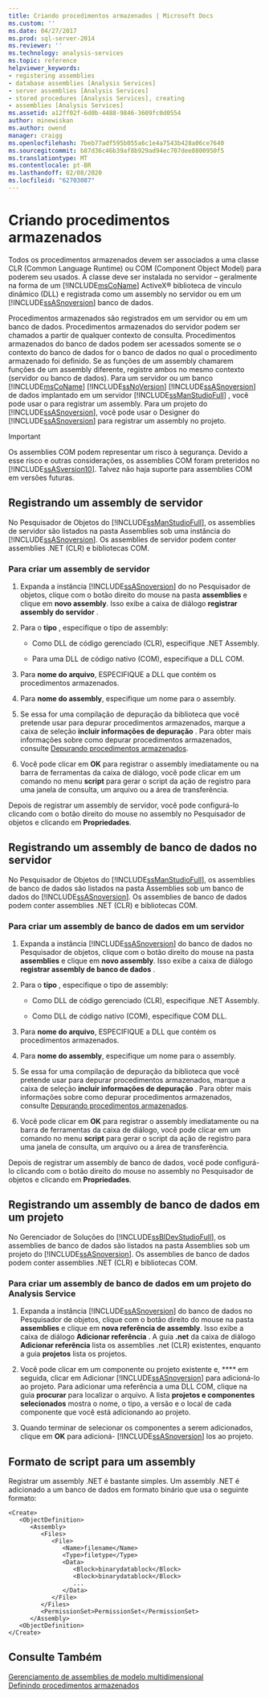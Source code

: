 ```yaml
---
title: Criando procedimentos armazenados | Microsoft Docs
ms.custom: ''
ms.date: 04/27/2017
ms.prod: sql-server-2014
ms.reviewer: ''
ms.technology: analysis-services
ms.topic: reference
helpviewer_keywords:
- registering assemblies
- database assemblies [Analysis Services]
- server assemblies [Analysis Services]
- stored procedures [Analysis Services], creating
- assemblies [Analysis Services]
ms.assetid: a12ff02f-6d0b-4488-9846-3609fc0d0554
author: minewiskan
ms.author: owend
manager: craigg
ms.openlocfilehash: 7beb77adf595b055a6c1e4a7543b428a06ce7640
ms.sourcegitcommit: b87d36c46b39af8b929ad94ec707dee8800950f5
ms.translationtype: MT
ms.contentlocale: pt-BR
ms.lasthandoff: 02/08/2020
ms.locfileid: "62703087"
---
```

# <a name="creating-stored-procedures"></a>Criando procedimentos armazenados
  Todos os procedimentos armazenados devem ser associados a uma classe CLR (Common Language Runtime) ou COM (Component Object Model) para poderem seu usados. A classe deve ser instalada no servidor – geralmente na forma de um [!INCLUDE[msCoName](../../includes/msconame-md.md)] ActiveX® biblioteca de vínculo dinâmico (DLL) e registrada como um assembly no servidor ou em um [!INCLUDE[ssASnoversion](../../includes/ssasnoversion-md.md)] banco de dados.  
  
 Procedimentos armazenados são registrados em um servidor ou em um banco de dados. Procedimentos armazenados do servidor podem ser chamados a partir de qualquer contexto de consulta. Procedimentos armazenados do banco de dados podem ser acessados somente se o contexto do banco de dados for o banco de dados no qual o procedimento armazenado foi definido. Se as funções de um assembly chamarem funções de um assembly diferente, registre ambos no mesmo contexto (servidor ou banco de dados). Para um servidor ou um banco [!INCLUDE[msCoName](../../includes/msconame-md.md)] [!INCLUDE[ssNoVersion](../../includes/ssnoversion-md.md)] [!INCLUDE[ssASnoversion](../../includes/ssasnoversion-md.md)] de dados implantado em um servidor [!INCLUDE[ssManStudioFull](../../includes/ssmanstudiofull-md.md)] , você pode usar o para registrar um assembly. Para um projeto do [!INCLUDE[ssASnoversion](../../includes/ssasnoversion-md.md)], você pode usar o Designer do [!INCLUDE[ssASnoversion](../../includes/ssasnoversion-md.md)] para registrar um assembly no projeto.  
  
> [!IMPORTANT]  
>  Os assemblies COM podem representar um risco à segurança. Devido a esse risco e outras considerações, os assemblies COM foram preteridos no [!INCLUDE[ssASversion10](../../includes/ssasversion10-md.md)]. Talvez não haja suporte para assemblies COM em versões futuras.  
  
## <a name="registering-a-server-assembly"></a>Registrando um assembly de servidor  
 No Pesquisador de Objetos do [!INCLUDE[ssManStudioFull](../../includes/ssmanstudiofull-md.md)], os assemblies de servidor são listados na pasta Assemblies sob uma instância do [!INCLUDE[ssASnoversion](../../includes/ssasnoversion-md.md)]. Os assemblies de servidor podem conter assemblies .NET (CLR) e bibliotecas COM.  
  
### <a name="to-create-a-server-assembly"></a>Para criar um assembly de servidor  
  
1.  Expanda a instância [!INCLUDE[ssASnoversion](../../includes/ssasnoversion-md.md)] do no Pesquisador de objetos, clique com o botão direito do mouse na pasta **assemblies** e clique em **novo assembly**. Isso exibe a caixa de diálogo **registrar assembly do servidor** .  
  
2.  Para o **tipo** , especifique o tipo de assembly:  
  
    -   Como DLL de código gerenciado (CLR), especifique .NET Assembly.  
  
    -   Para uma DLL de código nativo (COM), especifique a DLL COM.  
  
3.  Para **nome do arquivo**, ESPECIFIQUE a DLL que contém os procedimentos armazenados.  
  
4.  Para **nome do assembly**, especifique um nome para o assembly.  
  
5.  Se essa for uma compilação de depuração da biblioteca que você pretende usar para depurar procedimentos armazenados, marque a caixa de seleção **incluir informações de depuração** . Para obter mais informações sobre como depurar procedimentos armazenados, consulte [Depurando procedimentos armazenados](debugging-stored-procedures.md).  
  
6.  Você pode clicar em **OK** para registrar o assembly imediatamente ou na barra de ferramentas da caixa de diálogo, você pode clicar em um comando no menu **script** para gerar o script da ação de registro para uma janela de consulta, um arquivo ou a área de transferência.  
  
 Depois de registrar um assembly de servidor, você pode configurá-lo clicando com o botão direito do mouse no assembly no Pesquisador de objetos e clicando em **Propriedades**.  
  
## <a name="registering-a-database-assembly-on-the-server"></a>Registrando um assembly de banco de dados no servidor  
 No Pesquisador de Objetos do [!INCLUDE[ssManStudioFull](../../includes/ssmanstudiofull-md.md)], os assemblies de banco de dados são listados na pasta Assemblies sob um banco de dados do [!INCLUDE[ssASnoversion](../../includes/ssasnoversion-md.md)]. Os assemblies de banco de dados podem conter assemblies .NET (CLR) e bibliotecas COM.  
  
### <a name="to-create-a-database-assembly-on-a-server"></a>Para criar um assembly de banco de dados em um servidor  
  
1.  Expanda a instância [!INCLUDE[ssASnoversion](../../includes/ssasnoversion-md.md)] do banco de dados no Pesquisador de objetos, clique com o botão direito do mouse na pasta **assemblies** e clique em **novo assembly**. Isso exibe a caixa de diálogo **registrar assembly de banco de dados** .  
  
2.  Para o **tipo** , especifique o tipo de assembly:  
  
    -   Como DLL de código gerenciado (CLR), especifique .NET Assembly.  
  
    -   Como DLL de código nativo (COM), especifique COM DLL.  
  
3.  Para **nome do arquivo**, ESPECIFIQUE a DLL que contém os procedimentos armazenados.  
  
4.  Para **nome do assembly**, especifique um nome para o assembly.  
  
5.  Se essa for uma compilação de depuração da biblioteca que você pretende usar para depurar procedimentos armazenados, marque a caixa de seleção **incluir informações de depuração** . Para obter mais informações sobre como depurar procedimentos armazenados, consulte [Depurando procedimentos armazenados](debugging-stored-procedures.md).  
  
6.  Você pode clicar em **OK** para registrar o assembly imediatamente ou na barra de ferramentas da caixa de diálogo, você pode clicar em um comando no menu **script** para gerar o script da ação de registro para uma janela de consulta, um arquivo ou a área de transferência.  
  
 Depois de registrar um assembly de banco de dados, você pode configurá-lo clicando com o botão direito do mouse no assembly no Pesquisador de objetos e clicando em **Propriedades**.  
  
## <a name="registering-a-database-assembly-in-a-project"></a>Registrando um assembly de banco de dados em um projeto  
 No Gerenciador de Soluções do [!INCLUDE[ssBIDevStudioFull](../../includes/ssbidevstudiofull-md.md)], os assemblies de banco de dados são listados na pasta Assemblies sob um projeto do [!INCLUDE[ssASnoversion](../../includes/ssasnoversion-md.md)]. Os assemblies de banco de dados podem conter assemblies .NET (CLR) e bibliotecas COM.  
  
### <a name="to-create-a-database-assembly-in-an-analysis-service-project"></a>Para criar um assembly de banco de dados em um projeto do Analysis Service  
  
1.  Expanda a instância [!INCLUDE[ssASnoversion](../../includes/ssasnoversion-md.md)] do banco de dados no Pesquisador de objetos, clique com o botão direito do mouse na pasta **assemblies** e clique em **nova referência de assembly**. Isso exibe a caixa de diálogo **Adicionar referência** . A guia **.net** da caixa de diálogo **Adicionar referência** lista os assemblies .net (CLR) existentes, enquanto a guia **projetos** lista os projetos.  
  
2.  Você pode clicar em um componente ou projeto existente e, **** em seguida, clicar em Adicionar [!INCLUDE[ssASnoversion](../../includes/ssasnoversion-md.md)] para adicioná-lo ao projeto. Para adicionar uma referência a uma DLL COM, clique na guia **procurar** para localizar o arquivo. A lista **projetos e componentes selecionados** mostra o nome, o tipo, a versão e o local de cada componente que você está adicionando ao projeto.  
  
3.  Quando terminar de selecionar os componentes a serem adicionados, clique em **OK** para adicioná- [!INCLUDE[ssASnoversion](../../includes/ssasnoversion-md.md)] los ao projeto.  
  
## <a name="script-format-for-an-assembly"></a>Formato de script para um assembly  
 Registrar um assembly .NET é bastante simples. Um assembly .NET é adicionado a um banco de dados em formato binário que usa o seguinte formato:  
  
```  
<Create>  
   <ObjectDefinition>  
      <Assembly>  
         <Files>  
            <File>  
               <Name>filename</Name>  
               <Type>filetype</Type>  
               <Data>  
                  <Block>binarydatablock</Block>  
                  <Block>binarydatablock</Block>  
                  ...  
               </Data>  
            </File>  
         </Files>  
         <PermissionSet>PermissionSet</PermissionSet>  
      </Assembly>  
   <ObjectDefinition>  
</Create>  
```  
  
## <a name="see-also"></a>Consulte Também  
 [Gerenciamento de assemblies de modelo multidimensional](../multidimensional-models/multidimensional-model-assemblies-management.md)   
 [Definindo procedimentos armazenados](defining-stored-procedures.md)  
  
  
